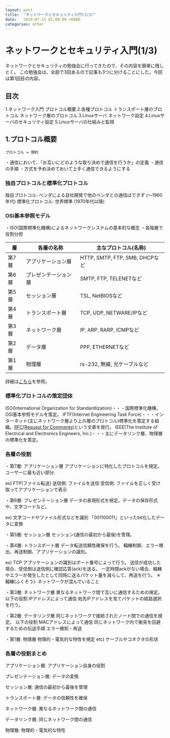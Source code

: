 ```yaml
---
layout: post
title:  "ネットワークとセキュリティ入門(1/3)"
date:   2019-07-11 01:00:00 +0900
categories: other
---
```


#  ネットワークとセキュリティ入門(1/3)

ネットワークとセキュリティの勉強会に行ってきたので、その内容を簡単に残しとく。
この勉強会は、全部で3回あるので記事も3つに分けることにした。今回は第1回目の内容。

## 目次

1.ネットワーク入門
 プロトコル概要
2.各種プロトコル
 トランスポート層のプロトコル
 ネットワーク層のプロトコル
3.Linuxサーバ
 ネットワーク設定
4.Linuxサーバのセキュリティ設定
5.Linuxサーバの仕組みと監視

## 1.プロトコル概要

```
プロトコル = 規約
```

・通信において、「お互いにどのような取り決めで通信を行うか」の定義
・通信の手順
・方式を予め決めておいて上手く通信できるようにする

### 独自プロトコルと標準化プロトコル

独自プロトコル: ベンダによる自社開発で他のベンダとの通信はできず (〜1960年代)
標準化プロトコル: 世界標準 (1970年代以降)

### OSI基本参照モデル

・ISO(国際標準化機構)によるネットワークシステムの基本的な概念
・各階層で役割分担 

|層 |各層の名称 |主なプロトコル(名称) |
|---|---|---|
|第7層 |アプリケーション層 |HTTP, SMTP, FTP, SMB, DHCPなど |
|第6層 |プレゼンテーション層 |SMTP, FTP, TELENETなど |
|第5層 |セッション層 |TSL, NetBIOSなど |
|第4層 |トランスポート層 |TCP, UDP, NETWARE/IPなど |
|第3層 |ネットワーク層 |IP, ARP, RARP, ICMPなど |
|第2層 |データ層 |PPP, ETHERNETなど |
|第1層 |物理層 |rs-232, 無線, 光ケーブルなど |

詳細は[こちら](http://www.asahi-net.or.jp/~ax2s-kmtn/ref/standard_org.html)を参照。

### 標準化プロトコルの策定団体

ISO(International Organization for Standardlization)・・・国際標準化機構。OSI基本参照モデルを策定。
IFTF(Internet Engineering Task Force)・・・インターネット(主にネットワーク層より上の層のプロトコル)標準化を策定する組織。[RFC(Request for Comments)](https://tools.ietf.org/rfc/)という文章を発行。
IEEE(The Institute of Electrical and Electronics Engineers, Inc.)・・・主にデータリンク層、物理層の標準化を策定。

### 各層の役割

・第7層: アプリケーション層
アプリケーションに特化したプロトコルを規定。ユーザーに最も近い部分.

ex) FTP(ファイル転送)
送信側: ファイルを送信
受信側: ファイルを正しく受け取ってアプリケーションで表示

・第6層: プレゼンテーション層
データの表現形式を規定。データの保存形式や、文字コードなど。

ex) 文字コードやファイル形式などを識別
「001100011」といったbit化したデータに変換

・第5層: セッション層
セッション(通信の最初から最後)を管理。

・第4層: トランスポート層
データ転送信頼性確保を行う。
輻輳制御、エラー検出、再送制御、アプリケーションの識別。

ex) TCP
アプリケーションの識別はポート番号によって行う。
送信が成功した場合、受信側は送信側に確認応答(ack)を送る。
一定時間ackがない場合、輻輳やエラーが発生したとして同時に送るパケット量を減らして、再送を行う。
＊輻輳(ふくそう): ネットワークが混んでいること

・第3層: ネットワーク層
異なるネットワーク間で互いに通信するための規定。
以下の役割
IPアドレスによって通信
宛先IPアドレスを見てパケットの経路選択を行う。

・第2層: データリンク層
同じネットワークで接続されたノード間での通信を規定。
以下の役割
MACアドレスによって通信
同じネットワーク内で衝突を回避するための伝送手順
エラー検知・再送

・第1層: 物理層
物理的・電気的な特性を規定
etc) ケーブルやコネクタの形状

### 各層の役割まとめ

アプリケーション層: アプリケーション自身の役割

プレゼンテーション層: データの変換

セッション層: 通信の最初から最後を管理

トランスポート層: データの信頼性を確保

ネットワーク層: 異なるネットワーク間の通信

データリンク層: 同じネットワーク間の通信

物理層: 物理的・電気的な特性
